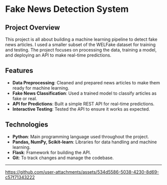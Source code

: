 # Fake News Detection System

## Project Overview
This project is all about building a machine learning pipeline to detect fake news articles. I used a smaller subset of the WELFake dataset for training and testing. The project focuses on processing the data, training a model, and deploying an API to make real-time predictions.

## Features
- **Data Preprocessing**: Cleaned and prepared news articles to make them ready for machine learning.
- **Fake News Classification**: Used a trained model to classify articles as fake or real.
- **API for Predictions**: Built a simple REST API for real-time predictions.
- **Interactive Testing**: Tested the API to ensure it works as expected.

## Technologies
- **Python**: Main programming language used throughout the project.
- **Pandas, NumPy, Scikit-learn**: Libraries for data handling and machine learning.
- **Flask**: Framework for building the API.
- **Git**: To track changes and manage the codebase.
---




https://github.com/user-attachments/assets/534d5586-5038-4230-8d69-c57f71343222

